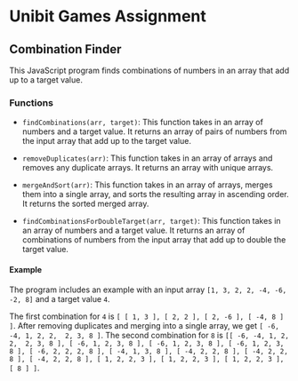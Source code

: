 # Unibit Games Assignment



## Combination Finder

This JavaScript program finds combinations of numbers in an array that add up to a target value.

### Functions

- `findCombinations(arr, target)`: This function takes in an array of numbers and a target value. It returns an array of pairs of numbers from the input array that add up to the target value.

- `removeDuplicates(arr)`: This function takes in an array of arrays and removes any duplicate arrays. It returns an array with unique arrays.

- `mergeAndSort(arr)`: This function takes in an array of arrays, merges them into a single array, and sorts the resulting array in ascending order. It returns the sorted merged array.

- `findCombinationsForDoubleTarget(arr, target)`: This function takes in an array of numbers and a target value. It returns an array of combinations of numbers from the input array that add up to double the target value.

#### Example

The program includes an example with an input array `[1, 3, 2, 2, -4, -6, -2, 8]` and a target value `4`.

The first combination for `4` is `[ [ 1, 3 ], [ 2, 2 ], [ 2, -6 ], [ -4, 8 ] ]`. After removing duplicates and merging into a single array, we get 
`[
  -6, -4, 1, 2,
   2,  2, 3, 8
]`. 
The second combination for `8` is 
`[[
    -6, -4, 1, 2,
     2,  2, 3, 8
  ],
  [ -6, 1, 2, 3, 8 ],
  [ -6, 1, 2, 3, 8 ],
  [ -6, 1, 2, 3, 8 ],
  [ -6, 2, 2, 2, 8 ],
  [ -4, 1, 3, 8 ],
  [ -4, 2, 2, 8 ],
  [ -4, 2, 2, 8 ],
  [ -4, 2, 2, 8 ],
  [ 1, 2, 2, 3 ],
  [ 1, 2, 2, 3 ],
  [ 1, 2, 2, 3 ],
  [ 8 ]
]`.